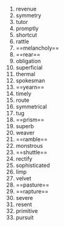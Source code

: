 1. revenue
2. symmetry
3. tutor
4. promptly
5. shortcut
6. rattle
7. ==melancholy==
8. ==rear==
9. obligation
10. superficial
11. thermal
12. spokesman
13. ==yearn==
14. timely
15. route
16. symmetrical
17. tug
18. ==prism==
19. superb
20. weaver
21. ==ramble==
22. monstrous
23. ==shuttle==
24. rectify
25. sophisticated
26. limp
27. velvet
28. ==pasture==
29. ==rapture==
30. severe
31. resent
32. primitive
33. pursuit
